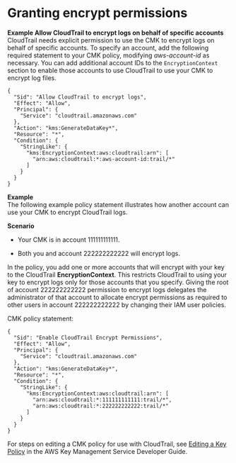 # Granting encrypt permissions<a name="create-kms-key-policy-for-cloudtrail-encrypt"></a>

**Example Allow CloudTrail to encrypt logs on behalf of specific accounts**  
CloudTrail needs explicit permission to use the CMK to encrypt logs on behalf of specific accounts\. To specify an account, add the following required statement to your CMK policy, modifying *aws\-account\-id* as necessary\. You can add additional account IDs to the `EncryptionContext` section to enable those accounts to use CloudTrail to use your CMK to encrypt log files\.

```
{
  "Sid": "Allow CloudTrail to encrypt logs",
  "Effect": "Allow",
  "Principal": {
    "Service": "cloudtrail.amazonaws.com"
  },
  "Action": "kms:GenerateDataKey*",
  "Resource": "*",
  "Condition": {
    "StringLike": {
      "kms:EncryptionContext:aws:cloudtrail:arn": [
        "arn:aws:cloudtrail:*:aws-account-id:trail/*"
      ]
    }
  }
}
```

**Example**  
The following example policy statement illustrates how another account can use your CMK to encrypt CloudTrail logs\.

**Scenario**

+ Your CMK is in account 111111111111\.

+ Both you and account 222222222222 will encrypt logs\.

In the policy, you add one or more accounts that will encrypt with your key to the CloudTrail **EncryptionContext**\. This restricts CloudTrail to using your key to encrypt logs only for those accounts that you specify\. Giving the root of account 222222222222 permission to encrypt logs delegates the administrator of that account to allocate encrypt permissions as required to other users in account 222222222222 by changing their IAM user policies\.

CMK policy statement:

```
{
  "Sid": "Enable CloudTrail Encrypt Permissions",
  "Effect": "Allow",
  "Principal": {
    "Service": "cloudtrail.amazonaws.com"
  },
  "Action": "kms:GenerateDataKey*",
  "Resource": "*",
  "Condition": {
    "StringLike": {
      "kms:EncryptionContext:aws:cloudtrail:arn": [
        "arn:aws:cloudtrail:*:111111111111:trail/*",
        "arn:aws:cloudtrail:*:222222222222:trail/*"
      ]
    }
  }
}
```

For steps on editing a CMK policy for use with CloudTrail, see [Editing a Key Policy](http://docs.aws.amazon.com/kms/latest/developerguide/key-policies.html#key-policy-editing) in the AWS Key Management Service Developer Guide\.